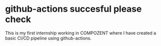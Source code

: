 # github-actions succesful please check
 This is my first internship working in COMPOZENT where I have created a basic CI/CD pipeline using github-actions.
